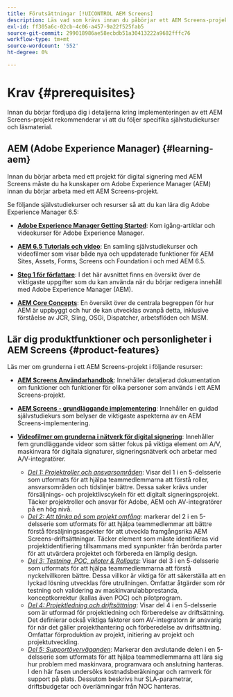 ```yaml
---
title: Förutsättningar [!UICONTROL AEM Screens]
description: Läs vad som krävs innan du påbörjar ett AEM Screens-projekt.
exl-id: ff305a6c-02cb-4c06-a457-9a22f525fab5
source-git-commit: 299018986ae58ecbdb51a30413222a9682fffc76
workflow-type: tm+mt
source-wordcount: '552'
ht-degree: 0%

---
```


# Krav {#prerequisites}

Innan du börjar fördjupa dig i detaljerna kring implementeringen av ett AEM Screens-projekt rekommenderar vi att du följer specifika självstudiekurser och läsmaterial.

## AEM (Adobe Experience Manager) {#learning-aem}

Innan du börjar arbeta med ett projekt för digital signering med AEM Screens måste du ha kunskaper om Adobe Experience Manager (AEM) innan du börjar arbeta med ett AEM Screens-projekt.

Se följande självstudiekurser och resurser så att du kan lära dig Adobe Experience Manager 6.5:

* **[Adobe Experience Manager Getting Started](https://experienceleague.adobe.com/en/docs/experience-manager-cloud-service/content/overview/introduction)**: Kom igång-artiklar och videokurser för Adobe Experience Manager.

* **[AEM 6.5 Tutorials och video](https://experienceleague.adobe.com/en/docs/experience-manager-tutorials)**: En samling självstudiekurser och videofilmer som visar både nya och uppdaterade funktioner för AEM Sites, Assets, Forms, Screens och Foundation i och med AEM 6.5.

* **[Steg 1 för författare](https://experienceleague.adobe.com/en/docs/experience-manager-65/content/sites/authoring/essentials/first-steps)**: I det här avsnittet finns en översikt över de viktigaste uppgifter som du kan använda när du börjar redigera innehåll med Adobe Experience Manager (AEM).

* **[AEM Core Concepts](https://experienceleague.adobe.com/en/docs/experience-manager-65/content/implementing/developing/introduction/the-basics)**: En översikt över de centrala begreppen för hur AEM är uppbyggt och hur de kan utvecklas ovanpå detta, inklusive förståelse av JCR, Sling, OSGi, Dispatcher, arbetsflöden och MSM.

## Lär dig produktfunktioner och personligheter i AEM Screens {#product-features}

Läs mer om grunderna i ett AEM Screens-projekt i följande resurser:

* **[AEM Screens Användarhandbok](https://experienceleague.adobe.com/en/docs/experience-manager-screens/user-guide/aem-screens-introduction)**: Innehåller detaljerad dokumentation om funktioner och funktioner för olika personer som används i ett AEM Screens-projekt.

* **[AEM Screens - grundläggande implementering](https://experienceleague.adobe.com/?launch=AEM-7a#recommended/solutions/experience-manager)**: Innehåller en guidad självstudiekurs som belyser de viktigaste aspekterna av en AEM Screens-implementering.

* **[Videofilmer om grunderna i nätverk för digital signering](https://experienceleague.adobe.com/en/docs/experience-manager-screens/user-guide/aem-screens-introduction)**: Innehåller fem grundläggande videor som sätter fokus på viktiga element om A/V, maskinvara för digitala signaturer, signeringsnätverk och arbetar med A/V-integratörer.
   * *[Del 1: Projektroller och ansvarsområden](https://experienceleague.adobe.com/en/docs/experience-manager-screens/user-guide/digital-signage-network/project-roles-responsibilities)*: Visar del 1 i en 5-delsserie som utformats för att hjälpa teammedlemmarna att förstå roller, ansvarsområden och tidslinjer bättre. Dessa saker krävs under försäljnings- och projektlivscykeln för ett digitalt signeringsprojekt. Täcker projektroller och ansvar för Adobe, AEM och AV-integratörer på en hög nivå.
   * *[Del 2: Att tänka på som projekt omfång](https://experienceleague.adobe.com/en/docs/experience-manager-screens/user-guide/digital-signage-network/project-considerations)*: markerar del 2 i en 5-delsserie som utformats för att hjälpa teammedlemmar att bättre förstå försäljningsaspekter för att utveckla framgångsrika AEM Screens-driftsättningar. Täcker element som måste identifieras vid projektidentifiering tillsammans med synpunkter från berörda parter för att utvärdera projektet och förbereda en lämplig design.
   * *[Del 3: Testning, POC, piloter &amp; Rollouts](https://experienceleague.adobe.com/en/docs/experience-manager-screens/user-guide/digital-signage-network/testing-pocs-pilots-rollouts)*: Visar del 3 i en 5-delsserie som utformats för att hjälpa teammedlemmarna att förstå nyckelvillkoren bättre. Dessa villkor är viktiga för att säkerställa att en lyckad lösning utvecklas före utrullningen. Omfattar åtgärder som rör testning och validering av maskinvarulabbprestanda, konceptkorrektur (kallas även POC) och pilotprogram.
   * *[Del 4: Projektledning och driftsättning](https://experienceleague.adobe.com/en/docs/experience-manager-screens/user-guide/digital-signage-network/project-management-and-deployment)*: Visar del 4 i en 5-delsserie som är utformad för projektledning och förberedelse av driftsättning. Det definierar också viktiga faktorer som AV-integratorn är ansvarig för när det gäller projekthantering och förberedelse av driftsättning. Omfattar förproduktion av projekt, initiering av projekt och projektutveckling.
   * *[Del 5: Supportöverväganden](https://experienceleague.adobe.com/en/docs/experience-manager-screens/user-guide/digital-signage-network/support-considerations)*: Markerar den avslutande delen i en 5-delsserie som utformats för att hjälpa teammedlemmarna att lära sig hur problem med maskinvara, programvara och anslutning hanteras. I den här fasen undersöks kostnadsberäkningar och ramverk för support på plats. Dessutom beskrivs hur SLA-parametrar, driftsbudgetar och överlämningar från NOC hanteras.
